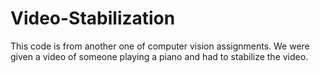 # Video-Stabilization

This code is from another one of computer vision assignments. We were given a video of someone playing a piano and had to stabilize the video. 
